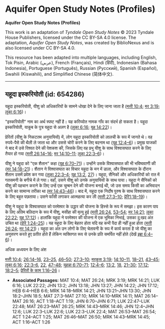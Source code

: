 # Aquifer Open Study Notes (Profiles)

**Aquifer Open Study Notes (Profiles)**

This work is an adaptation of *Tyndale Open Study Notes* © 2023 Tyndale House Publishers, licensed under the CC BY\-SA 4\.0 license. The adaptation, *Aquifer Open Study Notes*, was created by BiblioNexus and is also licensed under CC BY\-SA 4\.0\.

This resource has been adapted into multiple languages, including English, Tok Pisin, Arabic (عربي), French (Français), Hindi (हिंदी), Indonesian (Bahasa Indonesia), Portuguese (Português), Russian (Русский), Spanish (Español), Swahili (Kiswahili), and Simplified Chinese (简体中文).



--------------------------------

## यहूदा इस्करियोती (id: 654286)

यहूदा इस्करियोती, यीशु को अधिकारियों के सामने धोखा देने के लिए जाना जाता है ([मत्ती 10:4](https://ref.ly/Matt10:4); [मर 3:19](https://ref.ly/Mark3:19); [लूका 6:16](https://ref.ly/Luke6:16))।

"इस्करियोती" नाम का अर्थ स्पष्ट नहीं है। यह करिय्योत नामक गाँव का संदर्भ हो सकता है। यहूदा इस्करियोती, याकूब के पुत्र यहूदा से अलग है ([लूका 6:16](https://ref.ly/Luke6:16); [यूह 14:22](https://ref.ly/John14:22))।

प्रेरितों (यीशु के निकटतम अनुयायियों) में, लोग यहूदा इस्करियोती को लालची के रूप में जानते थे। वह रुपये\-पैसे की थैली ले जाता था और उससे चोरी करने के लिए बदनाम था ([यूह 12:4–6](https://ref.ly/John12:4-John12:6))। प्रमुख याजकों ने बाद में उसे रिश्वत देने की पेशकश की, जिसके लिए वह प्रभु यीशु के साथ विश्वासघात करने के लिए तैयार हो गया ([मत्ती 26:14–16](https://ref.ly/Matt26:14-Matt26:16); [मर 14:10–11](https://ref.ly/Mark14:10-Mark14:11); [लूका 22:3–6](https://ref.ly/Luke22:3-Luke22:6))।

यीशु ने यहूदा को "एक शैतान" कहा ([यूह 6:70–71](https://ref.ly/John6:70-John6:71))। उन्होंने उसके विश्वासघात की भी भविष्यवाणी की ([मर 14:18–21](https://ref.ly/Mark14:18-Mark14:21))। शैतान ने विश्वासघात का विचार यहूदा के मन में डाला, और विश्वासघात के दौरान शैतान उसमें प्रवेश कर गया ([लूका 22:3–4](https://ref.ly/Luke22:3-Luke22:4); [यूह 13:2](https://ref.ly/John13:2), [27](https://ref.ly/John13:27))। यहूदा, सैनिकों और अधिकारियों को रात में गतसमनी के बगीचे में ले गया। वहाँ, उसने यीशु को उनके अनुयायियों के साथ पाया। यहूदा ने सैनिकों को यीशु की पहचान कराने के लिए उन्हें एक चुम्बन देने की योजना बनाई थी, जो उस समय किसी का अभिवादन करने का सामान्य तरीका था ([मर 14:43–46](https://ref.ly/Mark14:43-Mark14:46))। बाद में, यहूदा एक निर्दोष पुरुष के साथ विश्वासघात करने के लिए बहुत पछताया। उसने फाँसी लगाकर आत्महत्या कर ली ([मत्ती 27:3–10](https://ref.ly/Matt27:3-Matt27:10); [प्रेरि1:18–19](https://ref.ly/Acts1:18-Acts1:19))।

यीशु ने यहूदा के विश्वासघात को परमेश्वर के उद्धार की योजना के हिस्से के रूप में समझा। इस कारण पाप के लिए अंतिम बलिदान के रूप में यीशु, मसीहा की मृत्यु हुई ([मत्ती 26:24](https://ref.ly/Matt26:24), [53–54](https://ref.ly/Matt26:53-Matt26:54); [मर 14:21](https://ref.ly/Mark14:21); [लूका 22:22](https://ref.ly/Luke22:22); [यूह 17:12](https://ref.ly/John17:12))। हालांकि यहूदा ने परमेश्वर की योजना में एक भूमिका निभाई, उसका दु:खद अंत उचित था ([प्रेरि 1:24–25](https://ref.ly/Acts1:24-Acts1:25))। यह यहूदा के लिए बेहतर होता यदि वह कभी पैदा ही नहीं हुआ होता ([मत्ती 26:24](https://ref.ly/Matt26:24); [मर 14:21](https://ref.ly/Mark14:21))। यहूदा का अंत उन लोगों के लिए चेतावनी के रूप में कार्य करता है जो यीशु का अनुसरण करते हुए प्रतीत होते हैं लेकिन व्यक्तिगत रूप से उनके प्रति समर्पित नहीं होते (देखें [इब्रा 6:4–6](https://ref.ly/Heb6:4-Heb6:6))।

अधिक अध्ययन के लिए अंश 

[मत्ती 10:4](https://ref.ly/Matt10:4); [26:14–16](https://ref.ly/Matt26:14-Matt26:16), [23–25](https://ref.ly/Matt26:23-Matt26:25), [46–50](https://ref.ly/Matt26:46-Matt26:50); [27:3–10](https://ref.ly/Matt27:3-Matt27:10); [मरकुस 3:19](https://ref.ly/Mark3:19); [14:10–11](https://ref.ly/Mark14:10-Mark14:11), [18–21](https://ref.ly/Mark14:18-Mark14:21), [43–45](https://ref.ly/Mark14:43-Mark14:45); [लूका 6:16](https://ref.ly/Luke6:16); [22:3–6](https://ref.ly/Luke22:3-Luke22:6), [22](https://ref.ly/Luke22:22), [47–48](https://ref.ly/Luke22:47-Luke22:48); [यूहन्ना 6:70–71](https://ref.ly/John6:70-John6:71); [12:4–6](https://ref.ly/John12:4-John12:6); [13:2](https://ref.ly/John13:2), [18](https://ref.ly/John13:18), [21–30](https://ref.ly/John13:21-John13:30); [17:12](https://ref.ly/John17:12); [18:2–5](https://ref.ly/John18:2-John18:5); [प्रेरितों के काम 1:16–26](https://ref.ly/Acts1:16-Acts1:26)।

* **Associated Passages:** MAT 10:4; MAT 26:24; MRK 3:19; MRK 14:21; LUK 6:16; LUK 22:22; JHN 13:2; JHN 13:18; JHN 13:27; JHN 14:22; JHN 17:12; HEB 6:4–HEB 6:6; MRK 14:18–MRK 14:21; JHN 13:21–JHN 13:30; JHN 18:2–JHN 18:5; MAT 27:3–MAT 27:10; MRK 14:10–MRK 14:11; MAT 26:14–MAT 26:16; ACT 1:18–ACT 1:19; JHN 6:70–JHN 6:71; LUK 22:47–LUK 22:48; MAT 26:23–MAT 26:25; MRK 14:43–MRK 14:46; JHN 12:4–JHN 12:6; LUK 22:3–LUK 22:6; LUK 22:3–LUK 22:4; MAT 26:53–MAT 26:54; ACT 1:24–ACT 1:25; MAT 26:46–MAT 26:50; MRK 14:43–MRK 14:45; ACT 1:16–ACT 1:26

